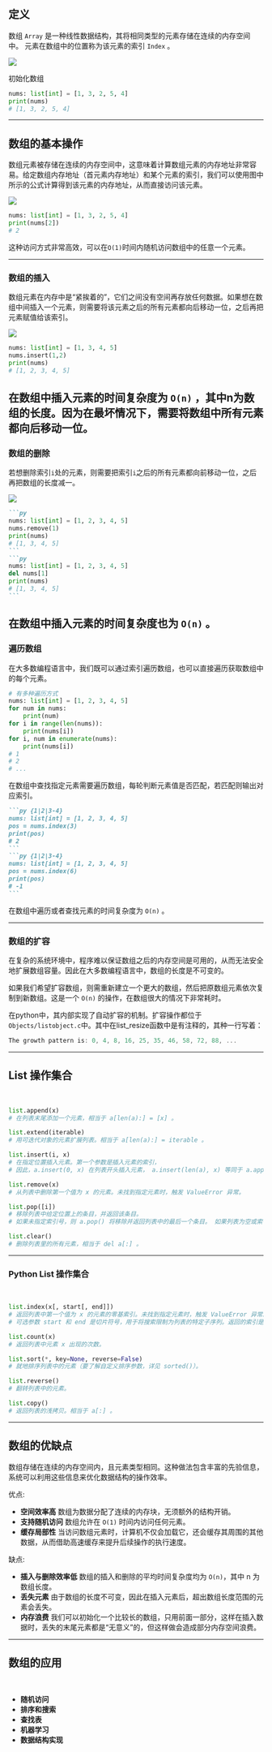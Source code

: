 
## 定义
数组 `Array` 是一种线性数据结构，其将相同类型的元素存储在连续的内存空间中。
元素在数组中的位置称为该元素的索引 `Index` 。

<img class="w-100" border="rounded" src="../images/array/array.png">

初始化数组

```py {1|2-3}
nums: list[int] = [1, 3, 2, 5, 4] 
print(nums) 
# [1, 3, 2, 5, 4]
```

---

## 数组的基本操作

数组元素被存储在<span v-mark.red>连续的内存空间</span>中，这意味着计算数组元素的内存地址非常容易。给定数组内存地址（首元素内存地址）和某个元素的索引，我们可以使用图中所示的公式计算得到该元素的内存地址，从而直接访问该元素。

<img class="w-100" border="rounded" src="../images/array/array_access.png">

```py {1|2-3}
nums: list[int] = [1, 3, 2, 5, 4]
print(nums[2])
# 2
```

这种访问方式非常高效，可以在<span v-mark.red>`O(1)`</span>时间内随机访问数组中的任意一个元素。

<!--
我们发现数组首个元素的索引为0，这似乎有些反直觉，因为从1开始计数会更自然。但从地址计算公式的角度看，索引本质上是内存地址的偏移量。首个元素的地址偏移量是0，因此它的索引为1是合理的。
-->
---

### 数组的插入

数组元素在内存中是“紧挨着的”，它们之间没有空间再存放任何数据。如果想在数组中间插入一个元素，则需要将该元素之后的所有元素都向后移动一位，之后再把元素赋值给该索引。

<img class="w-100" border="rounded" src="../images/array/array_insert.png">

```py {1|2|3-4}
nums: list[int] = [1, 3, 4, 5]
nums.insert(1,2)
print(nums)
# [1, 2, 3, 4, 5]
```

在数组中插入元素的时间复杂度为 <span v-mark.red>`O(n)`</span> ，其中n为数组的长度。因为在最坏情况下，需要将数组中所有元素都向后移动一位。
---

### 数组的删除

若想删除索引`i`处的元素，则需要把索引`i`之后的所有元素都向前移动一位，之后再把数组的长度减一。

<img class="w-100" border="rounded" src="../images/array/array_delete.png">

````md magic-move
```py 
nums: list[int] = [1, 2, 3, 4, 5]
nums.remove(1)
print(nums)
# [1, 3, 4, 5]
```
```py 
nums: list[int] = [1, 2, 3, 4, 5]
del nums[1]
print(nums)
# [1, 3, 4, 5]
```
````

在数组中插入元素的时间复杂度也为 <span v-mark.red>`O(n)`</span> 。
---

### 遍历数组

在大多数编程语言中，我们既可以通过索引遍历数组，也可以直接遍历获取数组中的每个元素。

```py {all|1-2|3-4|5-6|7-8|*}
# 有多种遍历方式
nums: list[int] = [1, 2, 3, 4, 5]
for num in nums:
    print(num)
for i in range(len(nums)):
    print(nums[i])
for i, num in enumerate(nums):
    print(nums[i])
# 1
# 2
# ...
```

在数组中查找指定元素需要遍历数组，每轮判断元素值是否匹配，若匹配则输出对应索引。
    
````md magic-move
```py {1|2|3-4}
nums: list[int] = [1, 2, 3, 4, 5]
pos = nums.index(3)
print(pos)
# 2
```
```py {1|2|3-4}
nums: list[int] = [1, 2, 3, 4, 5]
pos = nums.index(6)
print(pos)
# -1
```
````

在数组中遍历或者查找元素的时间复杂度为 <span v-mark.red>`O(n)`</span> 。

<!--
因为数组是线性数据结构，所以上述查找操作被称为“线性查找”
-->
---

### 数组的扩容

在复杂的系统环境中，程序难以保证数组之后的内存空间是可用的，从而无法安全地扩展数组容量。因此在大多数编程语言中，数组的长度是不可变的。

如果我们希望扩容数组，则需重新建立一个更大的数组，然后把原数组元素依次复制到新数组。这是一个 <span v-mark.red>`O(n)`</span> 的操作，在数组很大的情况下非常耗时。

在python中，其内部实现了自动扩容的机制。扩容操作都位于`Objects/listobject.c`中。其中在list_resize函数中是有注释的，其种一行写着：

```c
The growth pattern is: 0, 4, 8, 16, 25, 35, 46, 58, 72, 88, ...
```

---

## List 操作集合

<br>

```py {1-2|4-5|7-9|11-12|14-16|18-19}
list.append(x)
# 在列表末尾添加一个元素，相当于 a[len(a):] = [x] 。

list.extend(iterable)
# 用可迭代对象的元素扩展列表。相当于 a[len(a):] = iterable 。

list.insert(i, x)
# 在指定位置插入元素。第一个参数是插入元素的索引，
# 因此，a.insert(0, x) 在列表开头插入元素， a.insert(len(a), x) 等同于 a.append(x) 。

list.remove(x)
# 从列表中删除第一个值为 x 的元素。未找到指定元素时，触发 ValueError 异常。

list.pop([i])
# 移除列表中给定位置上的条目，并返回该条目。 
# 如果未指定索引号，则 a.pop() 将移除并返回列表中的最后一个条目。 如果列表为空或索引号在列表索引范围之外则会引发 IndexError。

list.clear()
# 删除列表里的所有元素，相当于 del a[:] 。
```

---

### Python List 操作集合

<br>

```py {1-3|5-6|8-9|11-12|14-15}
list.index(x[, start[, end]])
# 返回列表中第一个值为 x 的元素的零基索引。未找到指定元素时，触发 ValueError 异常。
# 可选参数 start 和 end 是切片符号，用于将搜索限制为列表的特定子序列。返回的索引是相对于整个序列的开始计算的，而不是 start 参数。

list.count(x)
# 返回列表中元素 x 出现的次数。

list.sort(*, key=None, reverse=False)
# 就地排序列表中的元素（要了解自定义排序参数，详见 sorted()）。

list.reverse()
# 翻转列表中的元素。

list.copy()
# 返回列表的浅拷贝。相当于 a[:] 。
```

---

## 数组的优缺点

数组存储在连续的内存空间内，且元素类型相同。这种做法包含丰富的先验信息，系统可以利用这些信息来优化数据结构的操作效率。

优点:
- **空间效率高** 数组为数据分配了连续的内存块，无须额外的结构开销。
- **支持随机访问** 数组允许在 `O(1)` 时间内访问任何元素。
- **缓存局部性** 当访问数组元素时，计算机不仅会加载它，还会缓存其周围的其他数据，从而借助高速缓存来提升后续操作的执行速度。

缺点:
- **插入与删除效率低** 数组的插入和删除的平均时间复杂度均为 `O(n)`，其中 n 为数组长度。
- **丢失元素** 由于数组的长度不可变，因此在插入元素后，超出数组长度范围的元素会丢失。
- **内存浪费** 我们可以初始化一个比较长的数组，只用前面一部分，这样在插入数据时，丢失的末尾元素都是“无意义”的，但这样做会造成部分内存空间浪费。

<!--
连续空间存储是一把双刃剑，其存在以下局限性。
当数组中元素较多时，插入与删除操作需要移动大量的元素。
长度不可变：数组在初始化后长度就固定了，扩容数组需要将所有数据复制到新数组，开销很大。
空间浪费：如果数组分配的大小超过实际所需，那么多余的空间就被浪费了。
-->
---

## 数组的应用

<br>
<v-clicks>

- **随机访问** 
- **排序和搜索** 
- **查找表** 
- **机器学习** 
- **数据结构实现** 

</v-clicks>

<!--
如果我们想随机抽取一些样本，那么可以用数组存储，并生成一个随机序列，根据索引实现随机抽样。
[click]
数组是排序和搜索算法最常用的数据结构。快速排序、归并排序、二分查找等都主要在数组上进行。
[click]
当需要快速查找一个元素或其对应关系时，可以使用数组作为查找表。假如我们想实现字符到 ASCII 码的映射，则可以将字符的 ASCII 码值作为索引，对应的元素存放在数组中的对应位置。
[click]
神经网络中大量使用了向量、矩阵、张量之间的线性代数运算，这些数据都是以数组的形式构建的。数组是神经网络编程中最常使用的数据结构。
[click]
数组可以用于实现栈、队列、哈希表、堆、图等数据结构。例如，图的邻接矩阵表示实际上是一个二维数组。
-->